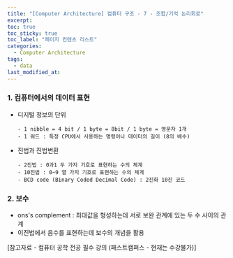 ```yaml
---
title: "[Computer Architecture] 컴퓨터 구조 - 7 - 조합/기억 논리회로"
excerpt:
toc: true
toc_sticky: true
toc_label: "페이지 컨텐츠 리스트"
categories:
  - Computer Architecture
tags:
  - data
last_modified_at:
---
```


### **1. 컴퓨터에서의 데이터 표현**

- 디지털 정보의 단위

      - 1 nibble = 4 bit / 1 byte = 8bit / 1 byte = 영문자 1개
      - 1 워드 : 특정 CPU에서 사용하는 명령어나 데이터의 길이 (8의 배수)

- 진법과 진법변환

      - 2진법 : 0과1 두 가지 기호로 표현하는 수의 체계
      - 10진법 : 0~9 열 가지 기호로 표현하는 수의 체계
      - BCD code (Binary Coded Decimal Code) : 2진화 10진 코드

### **2. 보수**

- ons's complement : 최대값을 형성하는데 서로 보완 관계에 있는 두 수 사이의 관계
- 이진법에서 음수를 표현하는데 보수의 개념을 활용

[참고자료 - 컴퓨터 공학 전공 필수 강의 (패스트캠퍼스 - 현재는 수강불가)]
